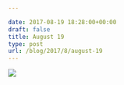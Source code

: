 ```yaml
---

date: 2017-08-19 18:28:00+00:00
draft: false
title: August 19
type: post
url: /blog/2017/8/august-19
---
```




  
![](/images/2017-08-19-20178august-19/IMG_2114.jpg)

  




 
   

